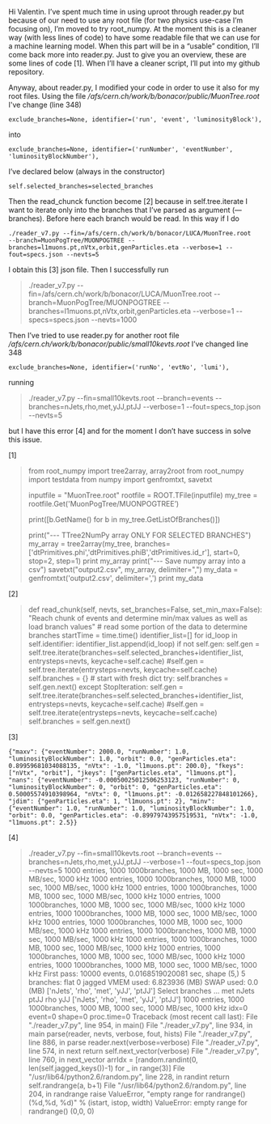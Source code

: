 ﻿Hi Valentin.
I’ve spent much time in using uproot through reader.py but because of our need to use any root file (for two physics use-case I’m focusing on), I’m moved to try root_numpy. At the moment this is a cleaner way (with less lines of code) to have some readable file that we can use for a machine learning model. When this part will be in a “usable” condition, I’ll come back more into reader.py. Just to give you an overview, these are some lines of code [1]. When I’ll have a cleaner script, I’ll put into my github repository.

Anyway, about reader.py, I modified your code in order to use it also for my root files. Using the file
*/afs/cern.ch/work/b/bonacor/public/MuonTree.root*
I've change (line 348)

    exclude_branches=None, identifier=('run', 'event', 'luminosityBlock'),

into

    exclude_branches=None, identifier=('runNumber', 'eventNumber', 'luminosityBlockNumber'),

I’ve declared below (always in the constructor)

    self.selected_branches=selected_branches

Then the read_chunck function become [2] because in self.tree.iterate I want to iterate only into the branches that I’ve parsed as argument (—branches). Before here each branch would be read. In this way if I do

    ./reader_v7.py --fin=/afs/cern.ch/work/b/bonacor/LUCA/MuonTree.root
    --branch=MuonPogTree/MUONPOGTREE --branches=l1muons.pt,nVtx,orbit,genParticles.eta --verbose=1 --fout=specs.json --nevts=5

I obtain this [3] json file. Then I successfully run

> ./reader_v7.py --fin=/afs/cern.ch/work/b/bonacor/LUCA/MuonTree.root
> --branch=MuonPogTree/MUONPOGTREE --branches=l1muons.pt,nVtx,orbit,genParticles.eta --verbose=1 --specs=specs.json --nevts=1000

Then I’ve tried to use reader.py for another root file
*/afs/cern.ch/work/b/bonacor/public/small10kevts.root*
I’ve changed line 348

    exclude_branches=None, identifier=('runNo', 'evtNo', 'lumi'),

running

> ./reader_v7.py --fin=small10kevts.root --branch=events
> --branches=nJets,rho,met,yJJ,ptJJ --verbose=1 --fout=specs_top.json --nevts=5

but I have this error [4] and for the moment I don’t have success in solve this issue.



[1]

> from root_numpy import tree2array, array2root from root_numpy import
> testdata from numpy import genfromtxt, savetxt
> 
> inputfile = "MuonTree.root" rootfile = ROOT.TFile(inputfile) my_tree =
> rootfile.Get('MuonPogTree/MUONPOGTREE’)
> 
> print([b.GetName() for b in my_tree.GetListOfBranches()])
> 
> print("--- TTree2NumPy array ONLY FOR SELECTED BRANCHES") my_array =
> tree2array(my_tree,
>     branches=['dtPrimitives.phi','dtPrimitives.phiB','dtPrimitives.id_r'],
>     start=0, stop=2, step=1) print my_array print("--- Save numpy array into a csv") savetxt("output2.csv", my_array, delimiter=",")
> my_data = genfromtxt('output2.csv', delimiter=',') print my_data


[2]
    

> def read_chunk(self, nevts, set_branches=False, set_min_max=False):
>         "Reach chunk of events and determine min/max values as well as load branch values"
>         # read some portion of the data to determine branches
>         startTime = time.time()
>         identifier_list=[]
>         for id_loop in self.identifier:
>             identifier_list.append(id_loop)
>         if not self.gen:
>             self.gen = self.tree.iterate(branches=self.selected_branches+identifier_list,
> entrysteps=nevts, keycache=self.cache)
>             #self.gen = self.tree.iterate(entrysteps=nevts, keycache=self.cache)
>         self.branches = {} # start with fresh dict
>         try:
>             self.branches = self.gen.next()
>         except StopIteration:
>             self.gen = self.tree.iterate(branches=self.selected_branches+identifier_list,
> entrysteps=nevts, keycache=self.cache)
>             #self.gen = self.tree.iterate(entrysteps=nevts, keycache=self.cache)
>             self.branches = self.gen.next()

[3]

    {"maxv": {"eventNumber": 2000.0, "runNumber": 1.0, "luminosityBlockNumber": 1.0, "orbit": 0.0, "genParticles.eta": 0.89959681034088135, "nVtx": -1.0, "l1muons.pt": 200.0}, "fkeys": ["nVtx", "orbit"], "jkeys": ["genParticles.eta", "l1muons.pt"], "nans": {"eventNumber": -0.00050025012506253123, "runNumber": 0, "luminosityBlockNumber": 0, "orbit": 0, "genParticles.eta": 0.50005574910398964, "nVtx": 0, "l1muons.pt": -0.012658227848101266}, "jdim": {"genParticles.eta": 1, "l1muons.pt": 2}, "minv": {"eventNumber": 1.0, "runNumber": 1.0, "luminosityBlockNumber": 1.0, "orbit": 0.0, "genParticles.eta": -0.89979743957519531, "nVtx": -1.0, "l1muons.pt": 2.5}}


[4]

> ./reader_v7.py --fin=small10kevts.root --branch=events
> --branches=nJets,rho,met,yJJ,ptJJ --verbose=1 --fout=specs_top.json --nevts=5
>  1000 entries, 1000 1000branches, 1000 MB, 1000 sec, 1000 MB/sec, 1000 kHz
>  1000 entries, 1000 1000branches, 1000 MB, 1000 sec, 1000 MB/sec, 1000 kHz
>  1000 entries, 1000 1000branches, 1000 MB, 1000 sec, 1000 MB/sec, 1000 kHz
>  1000 entries, 1000 1000branches, 1000 MB, 1000 sec, 1000 MB/sec, 1000 kHz
>  1000 entries, 1000 1000branches, 1000 MB, 1000 sec, 1000 MB/sec, 1000 kHz
>  1000 entries, 1000 1000branches, 1000 MB, 1000 sec, 1000 MB/sec, 1000 kHz
>  1000 entries, 1000 1000branches, 1000 MB, 1000 sec, 1000 MB/sec, 1000 kHz
>  1000 entries, 1000 1000branches, 1000 MB, 1000 sec, 1000 MB/sec, 1000 kHz
>  1000 entries, 1000 1000branches, 1000 MB, 1000 sec, 1000 MB/sec, 1000 kHz
>  1000 entries, 1000 1000branches, 1000 MB, 1000 sec, 1000 MB/sec, 1000 kHz First pass: 10000 events, 0.0168519020081 sec, shape (5,) 5
> branches: flat 0 jagged VMEM used: 6.823936 (MB) SWAP used: 0.0 (MB)
> ['nJets', 'rho', 'met', 'yJJ', 'ptJJ'] Select branches ... met nJets
> ptJJ rho yJJ ['nJets', 'rho', 'met', 'yJJ', 'ptJJ']
>  1000 entries, 1000 1000branches, 1000 MB, 1000 sec, 1000 MB/sec, 1000 kHz
>  idx=0 event=0 shape=0 proc.time=0 Traceback (most recent call last):   File "./reader_v7.py", line 954, in <module>
>     main()   File "./reader_v7.py", line 934, in main
>     parse(reader, nevts, verbose, fout, hists)   File "./reader_v7.py", line 886, in parse
>     reader.next(verbose=verbose)   File "./reader_v7.py", line 574, in next
>     return self.next_vector(verbose)   File "./reader_v7.py", line 760, in next_vector
>     arrIdx = [random.randint(0, len(self.jagged_keys())-1) for _ in range(3)]   File "/usr/lib64/python2.6/random.py", line 228, in
> randint
>     return self.randrange(a, b+1)   File "/usr/lib64/python2.6/random.py", line 204, in randrange
>     raise ValueError, "empty range for randrange() (%d,%d, %d)" % (istart, istop, width) ValueError: empty range for randrange() (0,0,
> 0)